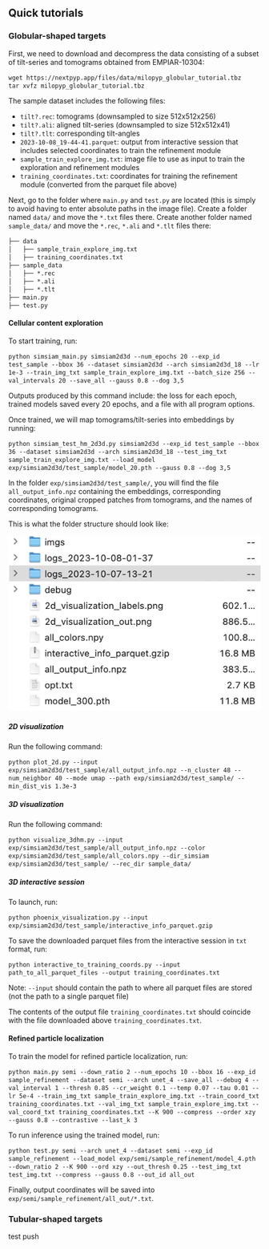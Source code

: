 ## Quick tutorials

### Globular-shaped targets

First, we need to download and decompress the data consisting of a subset of tilt-series and tomograms obtained from EMPIAR-10304:

```
wget https://nextpyp.app/files/data/milopyp_globular_tutorial.tbz
tar xvfz milopyp_globular_tutorial.tbz
```
The sample dataset includes the following files:

- `tilt?.rec`: tomograms (downsampled to size 512x512x256)
- `tilt?.ali`: aligned tilt-series (downsampled to size 512x512x41)
- `tilt?.tlt`: corresponding tilt-angles
- `2023-10-08_19-44-41.parquet`: output from interactive session that includes selected coordinates to train the refinement module
- `sample_train_explore_img.txt`: image file to use as input to train the exploration and refinement modules
- `training_coordinates.txt`: coordinates for training the refinement module (converted from the parquet file above)

Next, go to the folder where `main.py` and `test.py` are located (this is simply to avoid having to enter absolute paths in the image file). Create a folder named `data/` and move the `*.txt` files there. Create another folder named `sample_data/` and move the `*.rec`, `*.ali` and `*.tlt` files there:

```
├── data
│   ├── sample_train_explore_img.txt
│   ├── training_coordinates.txt
├── sample_data
│   ├── *.rec
│   ├── *.ali
│   ├── *.tlt
├── main.py
├── test.py
```

#### Cellular content exploration

To start training, run:

```
python simsiam_main.py simsiam2d3d --num_epochs 20 --exp_id test_sample --bbox 36 --dataset simsiam2d3d --arch simsiam2d3d_18 --lr 1e-3 --train_img_txt sample_train_explore_img.txt --batch_size 256 --val_intervals 20 --save_all --gauss 0.8 --dog 3,5
```

Outputs produced by this command include: the loss for each epoch, trained models saved every 20 epochs, and a file with all program options.

Once trained, we will map tomograms/tilt-series into embeddings by running:

```
python simsiam_test_hm_2d3d.py simsiam2d3d --exp_id test_sample --bbox 36 --dataset simsiam2d3d --arch simsiam2d3d_18 --test_img_txt sample_train_explore_img.txt --load_model exp/simsiam2d3d/test_sample/model_20.pth --gauss 0.8 --dog 3,5
```

In the folder `exp/simsiam2d3d/test_sample/`, you will find the file `all_output_info.npz` containing the embeddings, corresponding coordinates, original cropped patches from tomograms, and the names of corresponding tomograms.

This is what the folder structure should look like:

[![Output snapshot]][Output snapshot]

  [--dirtyreload]: https://www.mkdocs.org/about/release-notes/#support-for-dirty-builds-990
  [live preview]: http://localhost:8000
  [Output snapshot]: assets/outputs_sample.jpg


##### 2D visualization
Run the following command:
```
python plot_2d.py --input exp/simsiam2d3d/test_sample/all_output_info.npz --n_cluster 48 --num_neighbor 40 --mode umap --path exp/simsiam2d3d/test_sample/ --min_dist_vis 1.3e-3 
```

##### 3D visualization
Run the following command:

```
python visualize_3dhm.py --input exp/simsiam2d3d/test_sample/all_output_info.npz --color exp/simsiam2d3d/test_sample/all_colors.npy --dir_simsiam exp/simsiam2d3d/test_sample/ --rec_dir sample_data/
```

##### 3D interactive session

To launch, run:

```
python phoenix_visualization.py --input exp/simsiam2d3d/test_sample/interactive_info_parquet.gzip
```

To save the downloaded parquet files from the interactive session in `txt` format, run:

```
python interactive_to_training_coords.py --input path_to_all_parquet_files --output training_coordinates.txt
```
Note: `--input` should contain the path to where all parquet files are stored (not the path to a single parquet file)

The contents of the output file `training_coordinates.txt` should coincide with the file downloaded above `training_coordinates.txt`.

#### Refined particle localization
To train the model for refined particle localization, run:

```
python main.py semi --down_ratio 2 --num_epochs 10 --bbox 16 --exp_id sample_refinement --dataset semi --arch unet_4 --save_all --debug 4 --val_interval 1 --thresh 0.85 --cr_weight 0.1 --temp 0.07 --tau 0.01 --lr 5e-4 --train_img_txt sample_train_explore_img.txt --train_coord_txt training_coordinates.txt --val_img_txt sample_train_explore_img.txt --val_coord_txt training_coordinates.txt --K 900 --compress --order xzy --gauss 0.8 --contrastive --last_k 3
```

To run inference using the trained model, run:

```
python test.py semi --arch unet_4 --dataset semi --exp_id sample_refinement --load_model exp/semi/sample_refinement/model_4.pth --down_ratio 2 --K 900 --ord xzy --out_thresh 0.25 --test_img_txt test_img.txt --compress --gauss 0.8 --out_id all_out
```

Finally, output coordinates will be saved into `exp/semi/sample_refinement/all_out/*.txt`.

### Tubular-shaped targets

test push